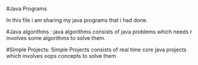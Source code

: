 #Java Programs

In this file i am sharing my java programs that i had done.

#Java algorithms :
java algorithms consists of java problems which needs r involves some algorithms to solve them.

#Simple Projects:
Simple Projects consists of real time core java projects which involves oops concepts to solve them  